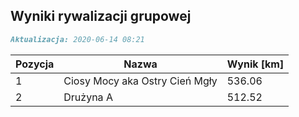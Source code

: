 ## Wyniki rywalizacji grupowej

```markdown
Aktualizacja: 2020-06-14 08:21
```

Pozycja | Nazwa | Wynik [km] |
------------ | -------------  | -------------
 1 |Ciosy Mocy aka Ostry Cień Mgły | 536.06 
 2 |Drużyna A | 512.52